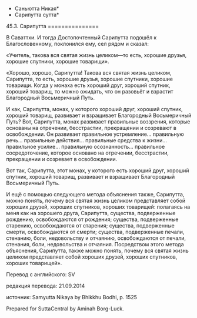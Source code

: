 * Саньютта Никая*
* Сарипутта сутта*

45\.3\. Сарипутта
\=\=\=\=\=\=\=\=\=\=\=\=\=\=\=

В Саваттхи\. И тогда Достопочтенный Сарипутта подошёл к Благословенному, поклонился ему, сел рядом и сказал:

«Учитель, такова вся святая жизнь целиком—то есть, хорошие друзья, хорошие спутники, хорошие товарищи»\.

«Хорошо, хорошо, Сарипутта\! Такова вся святая жизнь целиком, Сарипутта, то есть, хорошие друзья, хорошие спутники, хорошие товарищи\. Когда у монаха есть хороший друг, хороший спутник, хороший товарищ, то можно ожидать, что он разовьёт и взрастит Благородный Восьмеричный Путь\.

И как, Сарипутта, монах, у которого хороший друг, хороший спутник, хороший товарищ, развивает и взращивает Благородный Восьмеричный Путь? Вот, Сарипутта, монах развивает правильные воззрения, которые основаны на отречении, бесстрастии, прекращении и созревают в освобождении\. Он развивает правильное устремление… правильную речь… правильные действия… правильные средства к жизни… правильное усилие… правильную осознанность… правильное сосредоточение, которое основано на отречении, бесстрастии, прекращении и созревает в освобождении\.

Вот так, Сарипутта, этот монах, у которого есть хороший друг, хороший спутник, хороший товарищ, развивает и взращивает Благородный Восьмеричный Путь\.

И ещё с помощью следующего метода объяснения также, Сарипутта, можно понять, почему вся святая жизнь целиком представляет собой хороших друзей, хороших спутников, хороших товарищей: полагаясь на меня как на хорошего друга, Сарипутта, существа, подверженные рождению, освобождаются от рождения; существа, подверженные старению, освобождаются от старения; существа, подверженные смерти, освобождаются от смерти; существа, подверженные печали, стенанию, боли, недовольству и отчаянию, освобождаются от печали, стенания, боли, недовольства и отчаяния\. Посредством этого метода объяснения, Сарипутта, также можно понять, почему вся святая жизнь целиком представляет собой хороших друзей, хороших спутников, хороших товарищей»\.

Перевод с английского: SV

редакция перевода: 21\.09\.2014

источник: Samyutta Nikaya by Bhikkhu Bodhi, p\. 1525

Prepared for SuttaCentral by Aminah Borg\-Luck\.